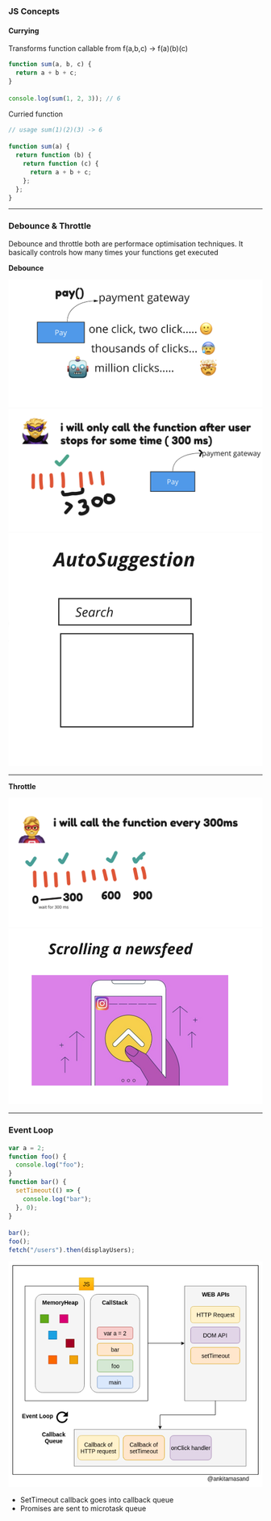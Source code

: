 ### JS Concepts

#### Currying

Transforms function callable from
f(a,b,c) -> f(a)(b)(c)

```js
function sum(a, b, c) {
  return a + b + c;
}

console.log(sum(1, 2, 3)); // 6
```

Curried function

```js
// usage sum(1)(2)(3) -> 6

function sum(a) {
  return function (b) {
    return function (c) {
      return a + b + c;
    };
  };
}
```

---

### Debounce & Throttle

Debounce and throttle both are performace
optimisation techniques. It basically controls how many times your functions get executed

**Debounce**

<img src="images/debounce1.png"/>
<img src="images/debounce2.png"/>
<img src="images/debounce3.png"/>

---

**Throttle**

<img src="images/throttle1.png" />
<img src="images/throttle2.png"/>

---

### Event Loop

```js
var a = 2;
function foo() {
  console.log("foo");
}
function bar() {
  setTimeout(() => {
    console.log("bar");
  }, 0);
}

bar();
foo();
fetch("/users").then(displayUsers);
```

<img src="images/jsExecution.png" />

- SetTimeout callback goes into callback queue
- Promises are sent to microtask queue
